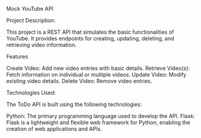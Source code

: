 Mock YouTube API

Project Description:

This project is a REST API that simulates the basic functionalities of YouTube. It provides endpoints for creating, updating, deleting, and retrieving video information. 

Features

Create Video: Add new video entries with basic details.
Retrieve Video(s): Fetch information on individual or multiple videos.
Update Video: Modify existing video details.
Delete Video: Remove video entries.

Technologies Used:

The ToDo API is built using the following technologies:

Python: The primary programming language used to develop the API.
Flask: Flask is a lightweight and flexible web framework for Python, enabling the creation of web applications and APIs.
